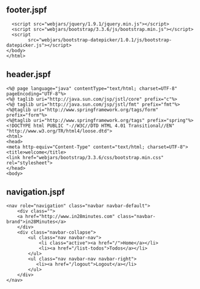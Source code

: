 footer.jspf
---
      <script src="webjars/jquery/1.9.1/jquery.min.js"></script>
      <script src="webjars/bootstrap/3.3.6/js/bootstrap.min.js"></script>
      <script
            src="webjars/bootstrap-datepicker/1.0.1/js/bootstrap-datepicker.js"></script>
    </body>
    </html>
header.jspf
---
    <%@ page language="java" contentType="text/html; charset=UTF-8"
    pageEncoding="UTF-8"%>
    <%@ taglib uri="http://java.sun.com/jsp/jstl/core" prefix="c"%>
    <%@ taglib uri="http://java.sun.com/jsp/jstl/fmt" prefix="fmt"%>
    <%@taglib uri="http://www.springframework.org/tags/form" prefix="form"%>
    <%@taglib uri="http://www.springframework.org/tags" prefix="spring"%>
    <!DOCTYPE html PUBLIC "-//W3C//DTD HTML 4.01 Transitional//EN" "http://www.w3.org/TR/html4/loose.dtd">
    <html>
    <head>
    <meta http-equiv="Content-Type" content="text/html; charset=UTF-8">
    <title>welcome</title>
    <link href="webjars/bootstrap/3.3.6/css/bootstrap.min.css" rel="stylesheet">
    </head>
    <body>
    
navigation.jspf
---
    <nav role="navigation" class="navbar navbar-default">
	    <div class="">
		<a href="http://www.in28minutes.com" class="navbar-brand">in28Minutes</a>
	    </div>
	    <div class="navbar-collapse">
		    <ul class="nav navbar-nav">
			    <li class="active"><a href="/">Home</a></li>
			    <li><a href="/list-todos">Todos</a></li>
		    </ul>
		    <ul class="nav navbar-nav navbar-right">
		       <li><a href="/logout">Logout</a></li>
		    </ul>
	    </div>
    </nav>
